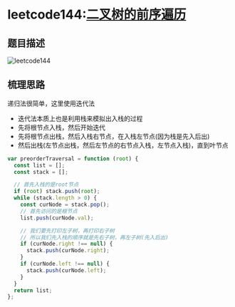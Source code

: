 # leetcode144:[二叉树的前序遍历](https://leetcode-cn.com/problems/binary-tree-preorder-traversal/)

## 题目描述

![leetcode144](https://blog-1256985533.cos.ap-nanjing.myqcloud.com/img/leetcode144_preorderTraversal.png)

## 梳理思路

递归法很简单，这里使用迭代法

- 迭代法本质上也是利用栈来模拟出入栈的过程
- 先将根节点入栈，然后开始迭代
- 先将根节点出栈，然后入栈右节点，在入栈左节点(因为栈是先入后出)
- 然后出栈(左节点出栈，然后左节点的右节点入栈，左节点入栈)，直到叶节点

```javascript
var preorderTraversal = function (root) {
  const list = [];
  const stack = [];

  // 首先入栈的是root节点
  if (root) stack.push(root);
  while (stack.length > 0) {
    const curNode = stack.pop();
    // 首先访问的是根节点
    list.push(curNode.val);

    // 我们要先打印左子树，再打印右子树
    // 所以我们先入栈的顺序就是先右子树，再左子树(先入后出)
    if (curNode.right !== null) {
      stack.push(curNode.right);
    }
    if (curNode.left !== null) {
      stack.push(curNode.left);
    }
  }
  return list;
};
```
